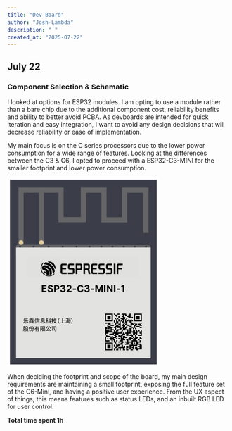 ```yaml
---
title: "Dev Board"
author: "Josh-Lambda"
description: " "
created_at: "2025-07-22"
---
```


## July 22

### Component Selection & Schematic

I looked at options for ESP32 modules. I am opting to use a module rather than a bare chip due to the additional component cost, reliability benefits and ability to better avoid PCBA. As devboards are intended for quick iteration and easy integration, I want to avoid any design decisions that will decrease reliability or ease of implementation.

My main focus is on the C series processors due to the lower power consumption for a wide range of features. Looking at the differences between the C3 & C6, I opted to proceed with a ESP32-C3-MINI for the smaller footprint and lower power consumption.

![ESP32-C3](images/espc6.png)

When deciding the footprint and scope of the board, my main design requirements are maintaining a small footprint, exposing the full feature set of the C6-Mini, and having a positive user experience. From the UX aspect of things, this means features such as status LEDs, and an inbuilt RGB LED for user control.

**Total time spent 1h**
